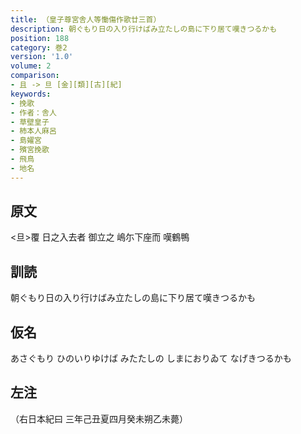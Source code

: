 ```yaml
---
title: （皇子尊宮舎人等慟傷作歌廿三首）
description: 朝ぐもり日の入り行けばみ立たしの島に下り居て嘆きつるかも
position: 188
category: 巻2
version: '1.0'
volume: 2
comparison:
- 且 -> 旦 [金][類][古][紀]
keywords:
- 挽歌
- 作者：舎人
- 草壁皇子
- 柿本人麻呂
- 島嬥宮
- 殯宮挽歌
- 飛鳥
- 地名
---
```


## 原文

<旦>覆 日之入去者 御立之 嶋尓下座而 嘆鶴鴨

## 訓読

朝ぐもり日の入り行けばみ立たしの島に下り居て嘆きつるかも

## 仮名

あさぐもり ひのいりゆけば みたたしの しまにおりゐて なげきつるかも

## 左注

（右日本紀曰 三年己丑夏四月癸未朔乙未薨）
